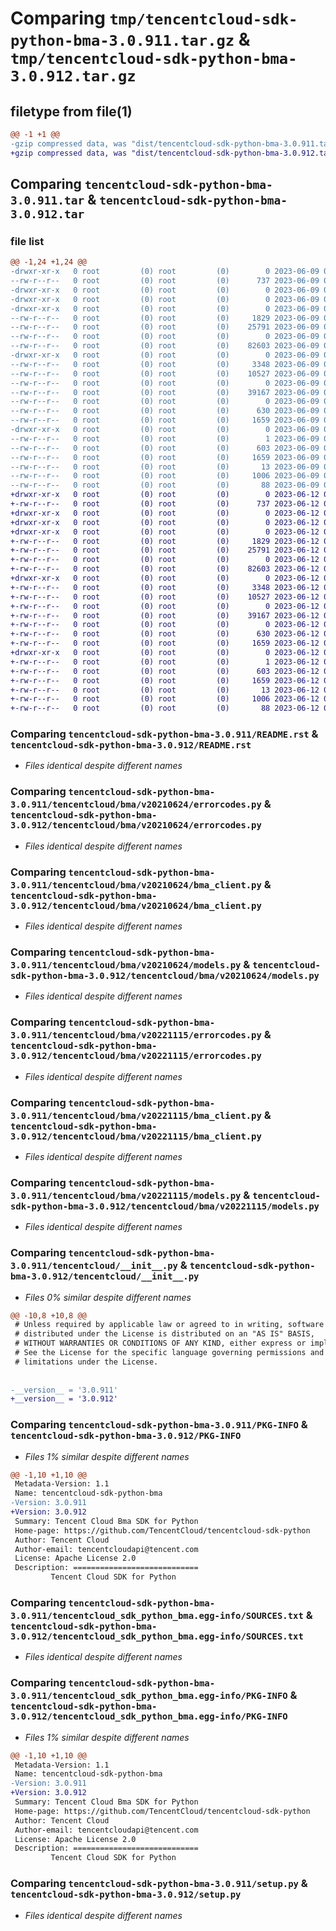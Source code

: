 # Comparing `tmp/tencentcloud-sdk-python-bma-3.0.911.tar.gz` & `tmp/tencentcloud-sdk-python-bma-3.0.912.tar.gz`

## filetype from file(1)

```diff
@@ -1 +1 @@
-gzip compressed data, was "dist/tencentcloud-sdk-python-bma-3.0.911.tar", last modified: Fri Jun  9 02:12:47 2023, max compression
+gzip compressed data, was "dist/tencentcloud-sdk-python-bma-3.0.912.tar", last modified: Mon Jun 12 02:57:17 2023, max compression
```

## Comparing `tencentcloud-sdk-python-bma-3.0.911.tar` & `tencentcloud-sdk-python-bma-3.0.912.tar`

### file list

```diff
@@ -1,24 +1,24 @@
-drwxr-xr-x   0 root         (0) root         (0)        0 2023-06-09 02:12:47.000000 tencentcloud-sdk-python-bma-3.0.911/
--rw-r--r--   0 root         (0) root         (0)      737 2023-06-09 02:12:47.000000 tencentcloud-sdk-python-bma-3.0.911/README.rst
-drwxr-xr-x   0 root         (0) root         (0)        0 2023-06-09 02:12:47.000000 tencentcloud-sdk-python-bma-3.0.911/tencentcloud/
-drwxr-xr-x   0 root         (0) root         (0)        0 2023-06-09 02:12:47.000000 tencentcloud-sdk-python-bma-3.0.911/tencentcloud/bma/
-drwxr-xr-x   0 root         (0) root         (0)        0 2023-06-09 02:12:47.000000 tencentcloud-sdk-python-bma-3.0.911/tencentcloud/bma/v20210624/
--rw-r--r--   0 root         (0) root         (0)     1829 2023-06-09 02:12:47.000000 tencentcloud-sdk-python-bma-3.0.911/tencentcloud/bma/v20210624/errorcodes.py
--rw-r--r--   0 root         (0) root         (0)    25791 2023-06-09 02:12:47.000000 tencentcloud-sdk-python-bma-3.0.911/tencentcloud/bma/v20210624/bma_client.py
--rw-r--r--   0 root         (0) root         (0)        0 2023-06-09 02:12:47.000000 tencentcloud-sdk-python-bma-3.0.911/tencentcloud/bma/v20210624/__init__.py
--rw-r--r--   0 root         (0) root         (0)    82603 2023-06-09 02:12:47.000000 tencentcloud-sdk-python-bma-3.0.911/tencentcloud/bma/v20210624/models.py
-drwxr-xr-x   0 root         (0) root         (0)        0 2023-06-09 02:12:47.000000 tencentcloud-sdk-python-bma-3.0.911/tencentcloud/bma/v20221115/
--rw-r--r--   0 root         (0) root         (0)     3348 2023-06-09 02:12:47.000000 tencentcloud-sdk-python-bma-3.0.911/tencentcloud/bma/v20221115/errorcodes.py
--rw-r--r--   0 root         (0) root         (0)    10527 2023-06-09 02:12:47.000000 tencentcloud-sdk-python-bma-3.0.911/tencentcloud/bma/v20221115/bma_client.py
--rw-r--r--   0 root         (0) root         (0)        0 2023-06-09 02:12:47.000000 tencentcloud-sdk-python-bma-3.0.911/tencentcloud/bma/v20221115/__init__.py
--rw-r--r--   0 root         (0) root         (0)    39167 2023-06-09 02:12:47.000000 tencentcloud-sdk-python-bma-3.0.911/tencentcloud/bma/v20221115/models.py
--rw-r--r--   0 root         (0) root         (0)        0 2023-06-09 02:12:47.000000 tencentcloud-sdk-python-bma-3.0.911/tencentcloud/bma/__init__.py
--rw-r--r--   0 root         (0) root         (0)      630 2023-06-09 02:12:47.000000 tencentcloud-sdk-python-bma-3.0.911/tencentcloud/__init__.py
--rw-r--r--   0 root         (0) root         (0)     1659 2023-06-09 02:12:47.000000 tencentcloud-sdk-python-bma-3.0.911/PKG-INFO
-drwxr-xr-x   0 root         (0) root         (0)        0 2023-06-09 02:12:47.000000 tencentcloud-sdk-python-bma-3.0.911/tencentcloud_sdk_python_bma.egg-info/
--rw-r--r--   0 root         (0) root         (0)        1 2023-06-09 02:12:47.000000 tencentcloud-sdk-python-bma-3.0.911/tencentcloud_sdk_python_bma.egg-info/dependency_links.txt
--rw-r--r--   0 root         (0) root         (0)      603 2023-06-09 02:12:47.000000 tencentcloud-sdk-python-bma-3.0.911/tencentcloud_sdk_python_bma.egg-info/SOURCES.txt
--rw-r--r--   0 root         (0) root         (0)     1659 2023-06-09 02:12:47.000000 tencentcloud-sdk-python-bma-3.0.911/tencentcloud_sdk_python_bma.egg-info/PKG-INFO
--rw-r--r--   0 root         (0) root         (0)       13 2023-06-09 02:12:47.000000 tencentcloud-sdk-python-bma-3.0.911/tencentcloud_sdk_python_bma.egg-info/top_level.txt
--rw-r--r--   0 root         (0) root         (0)     1006 2023-06-09 02:12:47.000000 tencentcloud-sdk-python-bma-3.0.911/setup.py
--rw-r--r--   0 root         (0) root         (0)       88 2023-06-09 02:12:47.000000 tencentcloud-sdk-python-bma-3.0.911/setup.cfg
+drwxr-xr-x   0 root         (0) root         (0)        0 2023-06-12 02:57:17.000000 tencentcloud-sdk-python-bma-3.0.912/
+-rw-r--r--   0 root         (0) root         (0)      737 2023-06-12 02:57:17.000000 tencentcloud-sdk-python-bma-3.0.912/README.rst
+drwxr-xr-x   0 root         (0) root         (0)        0 2023-06-12 02:57:17.000000 tencentcloud-sdk-python-bma-3.0.912/tencentcloud/
+drwxr-xr-x   0 root         (0) root         (0)        0 2023-06-12 02:57:17.000000 tencentcloud-sdk-python-bma-3.0.912/tencentcloud/bma/
+drwxr-xr-x   0 root         (0) root         (0)        0 2023-06-12 02:57:17.000000 tencentcloud-sdk-python-bma-3.0.912/tencentcloud/bma/v20210624/
+-rw-r--r--   0 root         (0) root         (0)     1829 2023-06-12 02:57:17.000000 tencentcloud-sdk-python-bma-3.0.912/tencentcloud/bma/v20210624/errorcodes.py
+-rw-r--r--   0 root         (0) root         (0)    25791 2023-06-12 02:57:17.000000 tencentcloud-sdk-python-bma-3.0.912/tencentcloud/bma/v20210624/bma_client.py
+-rw-r--r--   0 root         (0) root         (0)        0 2023-06-12 02:57:17.000000 tencentcloud-sdk-python-bma-3.0.912/tencentcloud/bma/v20210624/__init__.py
+-rw-r--r--   0 root         (0) root         (0)    82603 2023-06-12 02:57:17.000000 tencentcloud-sdk-python-bma-3.0.912/tencentcloud/bma/v20210624/models.py
+drwxr-xr-x   0 root         (0) root         (0)        0 2023-06-12 02:57:17.000000 tencentcloud-sdk-python-bma-3.0.912/tencentcloud/bma/v20221115/
+-rw-r--r--   0 root         (0) root         (0)     3348 2023-06-12 02:57:17.000000 tencentcloud-sdk-python-bma-3.0.912/tencentcloud/bma/v20221115/errorcodes.py
+-rw-r--r--   0 root         (0) root         (0)    10527 2023-06-12 02:57:17.000000 tencentcloud-sdk-python-bma-3.0.912/tencentcloud/bma/v20221115/bma_client.py
+-rw-r--r--   0 root         (0) root         (0)        0 2023-06-12 02:57:17.000000 tencentcloud-sdk-python-bma-3.0.912/tencentcloud/bma/v20221115/__init__.py
+-rw-r--r--   0 root         (0) root         (0)    39167 2023-06-12 02:57:17.000000 tencentcloud-sdk-python-bma-3.0.912/tencentcloud/bma/v20221115/models.py
+-rw-r--r--   0 root         (0) root         (0)        0 2023-06-12 02:57:17.000000 tencentcloud-sdk-python-bma-3.0.912/tencentcloud/bma/__init__.py
+-rw-r--r--   0 root         (0) root         (0)      630 2023-06-12 02:57:17.000000 tencentcloud-sdk-python-bma-3.0.912/tencentcloud/__init__.py
+-rw-r--r--   0 root         (0) root         (0)     1659 2023-06-12 02:57:17.000000 tencentcloud-sdk-python-bma-3.0.912/PKG-INFO
+drwxr-xr-x   0 root         (0) root         (0)        0 2023-06-12 02:57:17.000000 tencentcloud-sdk-python-bma-3.0.912/tencentcloud_sdk_python_bma.egg-info/
+-rw-r--r--   0 root         (0) root         (0)        1 2023-06-12 02:57:17.000000 tencentcloud-sdk-python-bma-3.0.912/tencentcloud_sdk_python_bma.egg-info/dependency_links.txt
+-rw-r--r--   0 root         (0) root         (0)      603 2023-06-12 02:57:17.000000 tencentcloud-sdk-python-bma-3.0.912/tencentcloud_sdk_python_bma.egg-info/SOURCES.txt
+-rw-r--r--   0 root         (0) root         (0)     1659 2023-06-12 02:57:17.000000 tencentcloud-sdk-python-bma-3.0.912/tencentcloud_sdk_python_bma.egg-info/PKG-INFO
+-rw-r--r--   0 root         (0) root         (0)       13 2023-06-12 02:57:17.000000 tencentcloud-sdk-python-bma-3.0.912/tencentcloud_sdk_python_bma.egg-info/top_level.txt
+-rw-r--r--   0 root         (0) root         (0)     1006 2023-06-12 02:57:17.000000 tencentcloud-sdk-python-bma-3.0.912/setup.py
+-rw-r--r--   0 root         (0) root         (0)       88 2023-06-12 02:57:17.000000 tencentcloud-sdk-python-bma-3.0.912/setup.cfg
```

### Comparing `tencentcloud-sdk-python-bma-3.0.911/README.rst` & `tencentcloud-sdk-python-bma-3.0.912/README.rst`

 * *Files identical despite different names*

### Comparing `tencentcloud-sdk-python-bma-3.0.911/tencentcloud/bma/v20210624/errorcodes.py` & `tencentcloud-sdk-python-bma-3.0.912/tencentcloud/bma/v20210624/errorcodes.py`

 * *Files identical despite different names*

### Comparing `tencentcloud-sdk-python-bma-3.0.911/tencentcloud/bma/v20210624/bma_client.py` & `tencentcloud-sdk-python-bma-3.0.912/tencentcloud/bma/v20210624/bma_client.py`

 * *Files identical despite different names*

### Comparing `tencentcloud-sdk-python-bma-3.0.911/tencentcloud/bma/v20210624/models.py` & `tencentcloud-sdk-python-bma-3.0.912/tencentcloud/bma/v20210624/models.py`

 * *Files identical despite different names*

### Comparing `tencentcloud-sdk-python-bma-3.0.911/tencentcloud/bma/v20221115/errorcodes.py` & `tencentcloud-sdk-python-bma-3.0.912/tencentcloud/bma/v20221115/errorcodes.py`

 * *Files identical despite different names*

### Comparing `tencentcloud-sdk-python-bma-3.0.911/tencentcloud/bma/v20221115/bma_client.py` & `tencentcloud-sdk-python-bma-3.0.912/tencentcloud/bma/v20221115/bma_client.py`

 * *Files identical despite different names*

### Comparing `tencentcloud-sdk-python-bma-3.0.911/tencentcloud/bma/v20221115/models.py` & `tencentcloud-sdk-python-bma-3.0.912/tencentcloud/bma/v20221115/models.py`

 * *Files identical despite different names*

### Comparing `tencentcloud-sdk-python-bma-3.0.911/tencentcloud/__init__.py` & `tencentcloud-sdk-python-bma-3.0.912/tencentcloud/__init__.py`

 * *Files 0% similar despite different names*

```diff
@@ -10,8 +10,8 @@
 # Unless required by applicable law or agreed to in writing, software
 # distributed under the License is distributed on an "AS IS" BASIS,
 # WITHOUT WARRANTIES OR CONDITIONS OF ANY KIND, either express or implied.
 # See the License for the specific language governing permissions and
 # limitations under the License.
 
 
-__version__ = '3.0.911'
+__version__ = '3.0.912'
```

### Comparing `tencentcloud-sdk-python-bma-3.0.911/PKG-INFO` & `tencentcloud-sdk-python-bma-3.0.912/PKG-INFO`

 * *Files 1% similar despite different names*

```diff
@@ -1,10 +1,10 @@
 Metadata-Version: 1.1
 Name: tencentcloud-sdk-python-bma
-Version: 3.0.911
+Version: 3.0.912
 Summary: Tencent Cloud Bma SDK for Python
 Home-page: https://github.com/TencentCloud/tencentcloud-sdk-python
 Author: Tencent Cloud
 Author-email: tencentcloudapi@tencent.com
 License: Apache License 2.0
 Description: ============================
         Tencent Cloud SDK for Python
```

### Comparing `tencentcloud-sdk-python-bma-3.0.911/tencentcloud_sdk_python_bma.egg-info/SOURCES.txt` & `tencentcloud-sdk-python-bma-3.0.912/tencentcloud_sdk_python_bma.egg-info/SOURCES.txt`

 * *Files identical despite different names*

### Comparing `tencentcloud-sdk-python-bma-3.0.911/tencentcloud_sdk_python_bma.egg-info/PKG-INFO` & `tencentcloud-sdk-python-bma-3.0.912/tencentcloud_sdk_python_bma.egg-info/PKG-INFO`

 * *Files 1% similar despite different names*

```diff
@@ -1,10 +1,10 @@
 Metadata-Version: 1.1
 Name: tencentcloud-sdk-python-bma
-Version: 3.0.911
+Version: 3.0.912
 Summary: Tencent Cloud Bma SDK for Python
 Home-page: https://github.com/TencentCloud/tencentcloud-sdk-python
 Author: Tencent Cloud
 Author-email: tencentcloudapi@tencent.com
 License: Apache License 2.0
 Description: ============================
         Tencent Cloud SDK for Python
```

### Comparing `tencentcloud-sdk-python-bma-3.0.911/setup.py` & `tencentcloud-sdk-python-bma-3.0.912/setup.py`

 * *Files identical despite different names*

